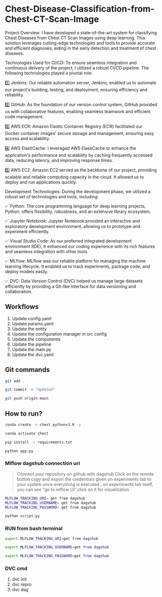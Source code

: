# Chest-Disease-Classification-from-Chest-CT-Scan-Image

Project Overview: I have developed a state-of-the-art system for classifying Chest Diseases from Chest CT Scan Images using deep learning. This solution leverages cutting-edge technologies and tools to provide accurate and efficient diagnoses, aiding in the early detection and treatment of chest diseases.

Technologies Used for CI/CD: To ensure seamless integration and continuous delivery of the project, I utilized a robust CI/CD pipeline. The following technologies played a pivotal role:

1️⃣ Jenkins: Our reliable automation server, Jenkins, enabled us to automate our project's building, testing, and deployment, ensuring efficiency and reliability.

2️⃣ GitHub: As the foundation of our version control system, GitHub provided us with collaborative features, enabling seamless teamwork and efficient code management.

3️⃣ AWS ECR: Amazon Elastic Container Registry (ECR) facilitated our Docker container images' secure storage and management, ensuring easy access and scalability.

4️⃣ AWS ElastiCache: I leveraged AWS ElastiCache to enhance the application's performance and scalability by caching frequently accessed data, reducing latency, and improving response times.

5️⃣ AWS EC2: Amazon EC2 served as the backbone of our project, providing scalable and reliable computing capacity in the cloud. It allowed us to deploy and run applications quickly.

Development Technologies: During the development phase, we utilized a robust set of technologies and tools, including:

✅ Python: The core programming language for deep learning projects, Python, offers flexibility, robustness, and an extensive library ecosystem.

✅ Jupyter Notebook: Jupyter Notebook provided an interactive and exploratory development environment, allowing us to prototype and experiment efficiently.

✅ Visual Studio Code: As our preferred integrated development environment (IDE), It enhanced our coding experience with its rich features and seamless integration with other tools.

✅ MLflow: MLflow was our reliable platform for managing the machine learning lifecycle. It enabled us to track experiments, package code, and deploy models easily.

✅ DVC: Data Version Control (DVC) helped us manage large datasets efficiently by providing a Git-like interface for data versioning and collaboration.

## Workflows

1. Update config.yaml
2. Update params.yaml
3. Update the entity
4. Update the configuration manager in src config
5. Update the components
6. Update the pipeline 
7. Update the main.py
8. Update the dvc.yaml 




## Git commands

```bash
git add .

git commit -m "Updated"

git push origin main
```

## How to run?

```bash
conda create -n chest python=3.8 -y
```

```bash
conda activate chest
```

```bash
pip install -r requirements.txt
```

```bash
python app.py
```

### Mlflow dagshub connection uri

> Connect your repository on github with dagshub
> Click on the remote button 
> copy and export the credentials given on experiments tab to your system
> once everything is executed , on experiments tab itself, you can see "go to mlflow UI",click on it for visualization

```bash
MLFLOW_TRACKING_URI= get from dagshub
MLFLOW_TRACKING_USERNAME= get from dagshub
MLFLOW_TRACKING_PASSWORD= get from dagshub

python script.py
```


### RUN from bash terminal

```bash
export MLFLOW_TRACKING_URI=get from dagshub

export MLFLOW_TRACKING_USERNAME=get from dagshub

export MLFLOW_TRACKING_PASSWORD=get from dagshub


```



### DVC cmd

1. dvc init
2. dvc repro
3. dvc dag